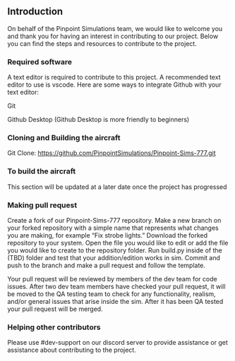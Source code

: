 ## Introduction

On behalf of the Pinpoint Simulations team, we would like to welcome you and thank you for having an interest in contributing to our project. Below you can find the steps and resources to contribute to the project.



### Required software

A text editor is required to contribute to this project. A recommended text editor to use is vscode. 
Here are some ways to integrate Github with your text editor:

Git 

Github Desktop (Github Desktop is more friendly to beginners)

### Cloning and Building the aircraft
Git Clone:
https://github.com/PinpointSimulations/Pinpoint-Sims-777.git

### To build the aircraft
This section will be updated at a later date once the project has progressed

### Making pull request
Create a fork of our Pinpoint-Sims-777 repository.
Make a new branch on your forked repository with a simple name that represents what changes you are making, for example “Fix strobe lights.”
Download the forked repository to your system.
Open the file you would like to edit or add the file you would like to create to the repository folder.
Run build.py inside of the (TBD) folder and test that your addition/edition works in sim.
Commit and push to the branch and make a pull request and follow the template.


Your pull request will be reviewed by members of the dev team for code issues. After two dev team members have checked your pull request, it will be moved to the QA testing team to check for any functionality, realism, and/or general issues that arise inside the sim. After it has been QA tested your pull request will be merged.


### Helping other contributors

Please use #dev-support on our discord server to provide assistance or get assistance about contributing to the project.




